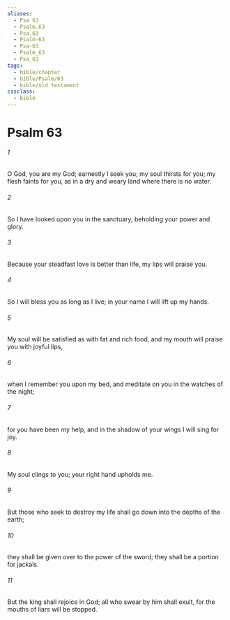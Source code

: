 ```yaml
---
aliases:
  - Psa 63
  - Psalm.63
  - Psa.63
  - Psalm-63
  - Psa-63
  - Psalm_63
  - Psa_63
tags:
  - bible/chapter
  - bible/Psalm/63
  - bible/old testament
cssclass:
  - bible
---
```


# Psalm 63

###### 1
O God, you are my God; earnestly I seek you; my soul thirsts for you; my flesh faints for you, as in a dry and weary land where there is no water.
###### 2
So I have looked upon you in the sanctuary, beholding your power and glory.
###### 3
Because your steadfast love is better than life, my lips will praise you.
###### 4
So I will bless you as long as I live; in your name I will lift up my hands.
###### 5
My soul will be satisfied as with fat and rich food, and my mouth will praise you with joyful lips,
###### 6
when I remember you upon my bed, and meditate on you in the watches of the night;
###### 7
for you have been my help, and in the shadow of your wings I will sing for joy.
###### 8
My soul clings to you; your right hand upholds me.
###### 9
But those who seek to destroy my life shall go down into the depths of the earth;
###### 10
they shall be given over to the power of the sword; they shall be a portion for jackals.
###### 11
But the king shall rejoice in God; all who swear by him shall exult, for the mouths of liars will be stopped.


